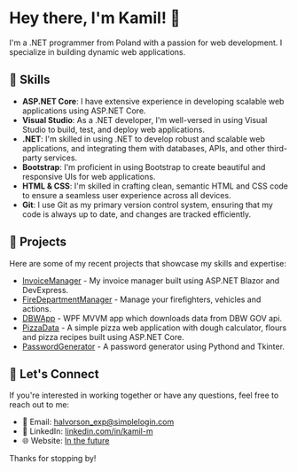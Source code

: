 # Hey there, I'm Kamil! 👋

I'm a .NET programmer from Poland with a passion for web development. I specialize in building dynamic web applications.
## 💼 Skills

- **ASP.NET Core**: I have extensive experience in developing scalable web applications using ASP.NET Core.
- **Visual Studio**: As a .NET developer, I'm well-versed in using Visual Studio to build, test, and deploy web applications.
- **.NET**: I'm skilled in using .NET to develop robust and scalable web applications, and integrating them with databases, APIs, and other third-party services.
- **Bootstrap**: I'm proficient in using Bootstrap to create beautiful and responsive UIs for web applications.
- **HTML & CSS**: I'm skilled in crafting clean, semantic HTML and CSS code to ensure a seamless user experience across all devices.
- **Git**: I use Git as my primary version control system, ensuring that my code is always up to date, and changes are tracked efficiently.

## 🌟 Projects

Here are some of my recent projects that showcase my skills and expertise:

- [InvoiceManager](https://github.com/kamilo432/InvoiceManager) - My invoice manager built using ASP.NET Blazor and DevExpress.
- [FireDepartmentManager](https://github.com/kamilo432/FireDepartmentManager) - Manage your firefighters, vehicles and actions.
- [DBWApp](https://github.com/kamilo432/DBWApp) - WPF MVVM app which downloads data from DBW GOV api.
- [PizzaData](https://github.com/kamilo432/PizzaData) - A simple pizza web application with dough calculator, flours and pizza recipes built using ASP.NET Core.
- [PasswordGenerator](https://github.com/kamilo432/Password-Generator) - A password generator using Pythond and Tkinter.

## 📩 Let's Connect

If you're interested in working together or have any questions, feel free to reach out to me:

- 📧 Email: [halvorson_exp@simplelogin.com](mailto:halvorson_exp@simplelogin.com)
- 💼 LinkedIn: [linkedin.com/in/kamil-m](https://www.linkedin.com/in/kamil-m)
- 🌐 Website: [In the future](https://github.com/kamilo432)

Thanks for stopping by!
